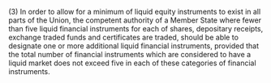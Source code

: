 (3) In order to allow for a minimum of liquid equity instruments to exist in all parts of the Union, the competent authority of a Member State where fewer than five liquid financial instruments for each of shares, depositary receipts, exchange traded funds and certificates are traded, should be able to designate one or more additional liquid financial instruments, provided that the total number of financial instruments which are considered to have a liquid market does not exceed five in each of these categories of financial instruments.